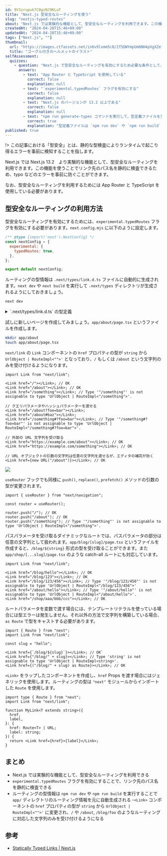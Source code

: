 ```yaml
---
id: 9Y3zrupuk7C0gzNJ9KLuT
title: "Next.js 型安全なルーティングを使う"
slug: "nextjs-typed-routes"
about: "Next.js では実験的な機能として、型安全なルーティングを利用できます。この機能を使うことでリンク先のパス名を静的に検査できるため、typo などのエラーを事前に防ぐことができます。"
createdAt: "2024-04-28T15:46+09:00"
updatedAt: "2024-04-28T15:46+09:00"
tags: ["Next.js", ""]
thumbnail:
  url: "https://images.ctfassets.net/in6v9lxmm5c8/2f5DWYmpUm8NH4pVgXZefW/7503480fd589bfe618383b8020ffdacb/bike_goggles-helmet_15989-768x768.png"
  title: "ゴーグル付きのヘルメットのイラスト"
selfAssessment:
  quizzes:
    - question: "Next.js で型安全なルーティングを有効にするため必要な条件として、当てはまらないものはどれか？"
      answers:
        - text: "App Router と TypeScript を使用している"
          correct: false
          explanation: null
        - text: "`experimental.typedRoutes` フラグを有効にする"
          correct: false
          explanation: null
        - text: "Next.js のバージョンが 13.2 以上である"
          correct: false
          explanation: null
        - text: "npm run generate-types コマンドを実行して、型定義ファイルを生成する"
          correct: true
          explanation: "型定義ファイルは `npm run dev` や `npm run build` を実行することで自動生成されます。"
published: true
---
```

!> この記事における「型安全」とは、静的な型検査によりランタイムで起こり得るエラーを事前に検知することを指します。

Next.js では Next.js 13.2　より実験的な機能として、型安全なルーティングを利用できます。この機能を使うことでリンク先のパス名を静的に検査できるため、typo などのエラーを事前に防ぐことができます。

なお、型安全なルーティングを利用するためには App Router と TypeScript を使用している必要があります。

## 型安全なルーティングの利用方法

型安全なルーティングを有効にするためには、`experimental.typedRoutes` フラグを有効にする必要があります。`next.config.mjs` に以下のように設定します。

```js:next.config.mjs
/** @type {import('next').NextConfig} */
const nextConfig = {
  experimental: {
    typedRoutes: true,
  },
};

export default nextConfig;
```

ルーティングの型情報は `.next/types/link.d.ts` ファイルに自動的に生成されます。`next dev` や `next build` を実行して `.next/types` ディレクトリが生成されるようにしておきましょう。

```sh
next dev
```

<details>
<summary>`.next/types/link.d.ts` の型定義</summary>

`/`, `/about`, `/blog/[slug]`, `/shop/[...slug]` などのルートを作成した場合以下のような型定義が生成されます。

```ts:.next/types/link.d.ts
// Type definitions for Next.js routes

/**
 * Internal types used by the Next.js router and Link component.
 * These types are not meant to be used directly.
 * @internal
 */
declare namespace __next_route_internal_types__ {
  type SearchOrHash = `?${string}` | `#${string}`
  type WithProtocol = `${string}:${string}`

  type Suffix = '' | SearchOrHash

  type SafeSlug<S extends string> = S extends `${string}/${string}`
    ? never
    : S extends `${string}${SearchOrHash}`
    ? never
    : S extends ''
    ? never
    : S

  type CatchAllSlug<S extends string> = S extends `${string}${SearchOrHash}`
    ? never
    : S extends ''
    ? never
    : S

  type OptionalCatchAllSlug<S extends string> =
    S extends `${string}${SearchOrHash}` ? never : S

  type StaticRoutes =
    | `/`
    | `/about`
  type DynamicRoutes<T extends string = string> =
    | `/blog/${SafeSlug<T>}`
    | `/shop/${CatchAllSlug<T>}`

  type RouteImpl<T> =
    | StaticRoutes
    | SearchOrHash
    | WithProtocol
    | `${StaticRoutes}${SearchOrHash}`
    | (T extends `${DynamicRoutes<infer _>}${Suffix}` ? T : never)

}

declare module 'next' {
  export { default } from 'next/types/index.js'
  export * from 'next/types/index.js'

  export type Route<T extends string = string> =
    __next_route_internal_types__.RouteImpl<T>
}

declare module 'next/link' {
  import type { LinkProps as OriginalLinkProps } from 'next/dist/client/link.js'
  import type { AnchorHTMLAttributes, DetailedHTMLProps } from 'react'
  import type { UrlObject } from 'url'

  type LinkRestProps = Omit<
    Omit<
      DetailedHTMLProps<
        AnchorHTMLAttributes<HTMLAnchorElement>,
        HTMLAnchorElement
      >,
      keyof OriginalLinkProps
    > &
      OriginalLinkProps,
    'href'
  >

  export type LinkProps<RouteInferType> = LinkRestProps & {
    /**
     * The path or URL to navigate to. This is the only required prop. It can also be an object.
     * @see https://nextjs.org/docs/api-reference/next/link
     */
    href: __next_route_internal_types__.RouteImpl<RouteInferType> | UrlObject
  }

  export default function Link<RouteType>(props: LinkProps<RouteType>): JSX.Element
}

declare module 'next/navigation' {
  export * from 'next/dist/client/components/navigation.js'

  import type { NavigateOptions, AppRouterInstance as OriginalAppRouterInstance } from 'next/dist/shared/lib/app-router-context.shared-runtime.js'
  interface AppRouterInstance extends OriginalAppRouterInstance {
    /**
     * Navigate to the provided href.
     * Pushes a new history entry.
     */
    push<RouteType>(href: __next_route_internal_types__.RouteImpl<RouteType>, options?: NavigateOptions): void
    /**
     * Navigate to the provided href.
     * Replaces the current history entry.
     */
    replace<RouteType>(href: __next_route_internal_types__.RouteImpl<RouteType>, options?: NavigateOptions): void
    /**
     * Prefetch the provided href.
     */
    prefetch<RouteType>(href: __next_route_internal_types__.RouteImpl<RouteType>): void
  }

  export declare function useRouter(): AppRouterInstance;
}
```

</details>

試しに新しいページを作成してみましょう。`app/about/page.tsx` というファイルを作成します。

```sh
mkdir app/about
touch app/about/page.tsx
```

`next/link` の `Link` コンポーネントの `href` プロパティの型が `string` から `UrlObject | RouteImpl<"">'` となっており、`/` もしくは `/about` という文字列のみを受け付けるようになります。

```tsx
import Link from "next/link";

<Link href="/"></Link>; // OK
<Link href="/about"></Link>; // OK
<Link href="/something"></Link>; // Type '"/something"' is not assignable to type 'UrlObject | RouteImpl<"/something">'.

// クエリパラメータやハッシュパラメーターを渡せる
<Link href="/about?foo=bar"></Link>;
<Link href="/about#baz"></Link>;
<Link href="/something#?foo=bar"></Link>; // Type '"/something#?foo=bar"' is not assignable to type 'UrlObject | RouteImpl<"/something#?foo=bar">'.

// 外部の URL 文字列を受け取る
<Link href="https://example.com/about"></Link>; // OK
<Link href="https://example.com/something"></Link>; // OK

// URL オブジェクトの引数の文字列は任意の文字列を渡せるが、エディタの補完が効く
<Link href={new URL("/about")}></Link>; // OK
```

![](https://images.ctfassets.net/in6v9lxmm5c8/QQWOhQtNYJdwNXW7rsgKY/bc343384f3b37689bb07b099a52543b8/__________2024-04-28_16.18.22.png)

`useRouter` フックでも同様に `push()`, `replace()`, `prefetch()` メソッドの引数の型が変更されます。

```tsx
import { useRouter } from "next/navigation";

const router = useRouter();

router.push("/"); // OK
router.push("/about"); // OK
router.push("/something"); // Type '"/something"' is not assignable to type 'UrlObject | RouteImpl<"/something">'.
```

パスパラメータを受け取るダイナミックなルートでは、パスパラメータの部分は任意の文字列として扱われます。`app/blog/[slug]/page.tsx` というファイルを作成すると、`/blog/${string}` 形式の型を受け取ることができます。また `app/shop/[...slug]/page.tsx` のような catch-all ルートにも対応しています。

```tsx
import Link from "next/link";

<Link href="/blog/hello"></Link>; // OK
<Link href="/blog/123"></Link>; // OK
<Link href="/blog/123/456"></Link>; // Type '"/blog/123/456"' is not assignable to type 'UrlObject | RouteImpl<"/blog/123/456">'
<Link href="/about/hello"></Link>; // Type '"/about/hello"' is not assignable to type 'UrlObject | RouteImpl<"/about/hello">'.
<Link href="/shop/aaa/bbb/ccc"></Link>; // OK
```

ルートパラメータを変数で渡す場合には、テンプレートリテラルを使っている場合には型エラーは発生しません。それ以外の方法で文字列を構築している場合、`as Route` で型をキャストする必要があります。

```tsx
import { Route } from "next";
import Link from "next/link";

const slug = "hello";

<Link href={`/blog/${slug}`}></Link>; // OK`
<Link href={"/blog/" + slug}></Link>; // Type 'string' is not assignable to type 'UrlObject | RouteImpl<string>'.
<Link href={("/blog/" + slug) as Route}></Link>; // OK
```

`<Link>` をラップしたコンポーネントを作成し、`href` Props を渡す場合にはジェネリックを使用します。ルーティングの型は `"next"` モジュールからインポートした `Route` を使用します。

```tsx
import type { Route } from "next";
import Link from "next/link";

function MyLink<T extends string>({
  href,
  label,
}: {
  href: Route<T> | URL;
  label: string;
}) {
  return <Link href={href}>{label}</Link>;
}
```

## まとめ

- Next.js では実験的な機能として、型安全なルーティングを利用できる
- `experimental.typedRoutes` フラグを有効にすることで、リンク先のパス名を静的に検査できる
- ルーティングの型情報は `npm run dev` や `npm run build` を実行することで `app/` ディレクトリのルーティング情報を元に自動生成される -`<Link>` コンポーネントの `href` プロパティの型が `string` から `UrlObject | RouteImpl<"">'` に変更され、`/` や `/about`, `/blog/foo` のようなルーティングに対応した文字列のみを受け付けるようになる

## 参考

- [Statically Typed Links | Next.js](https://nextjs.org/docs/app/building-your-application/configuring/typescript#statically-typed-links)
